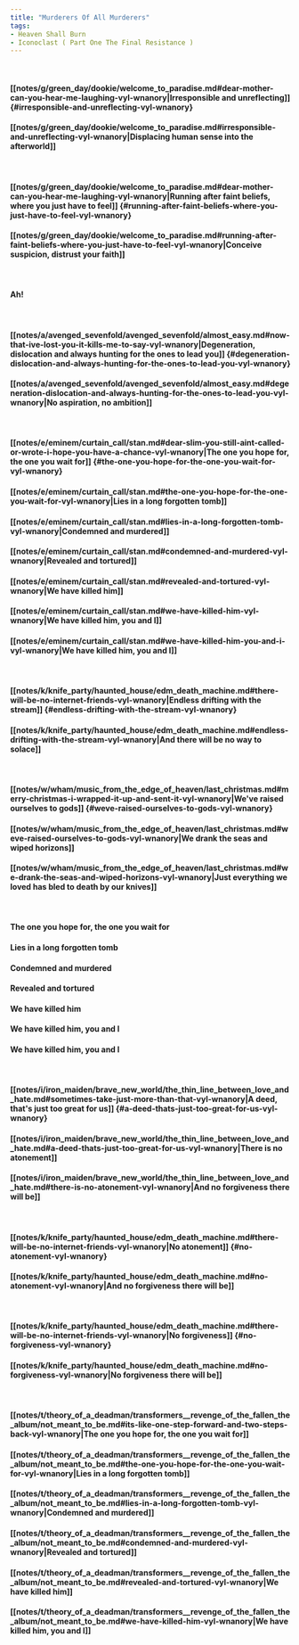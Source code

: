 ```yaml
---
title: "Murderers Of All Murderers"
tags:
- Heaven Shall Burn
- Iconoclast ( Part One The Final Resistance )
---
```

&nbsp;
#### [[notes/g/green_day/dookie/welcome_to_paradise.md#dear-mother-can-you-hear-me-laughing-vyl-wnanory|Irresponsible and unreflecting]] {#irresponsible-and-unreflecting-vyl-wnanory}
#### [[notes/g/green_day/dookie/welcome_to_paradise.md#irresponsible-and-unreflecting-vyl-wnanory|Displacing human sense into the afterworld]]
&nbsp;
#### [[notes/g/green_day/dookie/welcome_to_paradise.md#dear-mother-can-you-hear-me-laughing-vyl-wnanory|Running after faint beliefs, where you just have to feel]] {#running-after-faint-beliefs-where-you-just-have-to-feel-vyl-wnanory}
#### [[notes/g/green_day/dookie/welcome_to_paradise.md#running-after-faint-beliefs-where-you-just-have-to-feel-vyl-wnanory|Conceive suspicion, distrust your faith]]
&nbsp;
#### Ah!
&nbsp;
#### [[notes/a/avenged_sevenfold/avenged_sevenfold/almost_easy.md#now-that-ive-lost-you-it-kills-me-to-say-vyl-wnanory|Degeneration, dislocation and always hunting for the ones to lead you]] {#degeneration-dislocation-and-always-hunting-for-the-ones-to-lead-you-vyl-wnanory}
#### [[notes/a/avenged_sevenfold/avenged_sevenfold/almost_easy.md#degeneration-dislocation-and-always-hunting-for-the-ones-to-lead-you-vyl-wnanory|No aspiration, no ambition]]
&nbsp;
#### [[notes/e/eminem/curtain_call/stan.md#dear-slim-you-still-aint-called-or-wrote-i-hope-you-have-a-chance-vyl-wnanory|The one you hope for, the one you wait for]] {#the-one-you-hope-for-the-one-you-wait-for-vyl-wnanory}
#### [[notes/e/eminem/curtain_call/stan.md#the-one-you-hope-for-the-one-you-wait-for-vyl-wnanory|Lies in a long forgotten tomb]]
#### [[notes/e/eminem/curtain_call/stan.md#lies-in-a-long-forgotten-tomb-vyl-wnanory|Condemned and murdered]]
#### [[notes/e/eminem/curtain_call/stan.md#condemned-and-murdered-vyl-wnanory|Revealed and tortured]]
#### [[notes/e/eminem/curtain_call/stan.md#revealed-and-tortured-vyl-wnanory|We have killed him]]
#### [[notes/e/eminem/curtain_call/stan.md#we-have-killed-him-vyl-wnanory|We have killed him, you and I]]
#### [[notes/e/eminem/curtain_call/stan.md#we-have-killed-him-you-and-i-vyl-wnanory|We have killed him, you and I]]
&nbsp;
#### [[notes/k/knife_party/haunted_house/edm_death_machine.md#there-will-be-no-internet-friends-vyl-wnanory|Endless drifting with the stream]] {#endless-drifting-with-the-stream-vyl-wnanory}
#### [[notes/k/knife_party/haunted_house/edm_death_machine.md#endless-drifting-with-the-stream-vyl-wnanory|And there will be no way to solace]]
&nbsp;
#### [[notes/w/wham/music_from_the_edge_of_heaven/last_christmas.md#merry-christmas-i-wrapped-it-up-and-sent-it-vyl-wnanory|We've raised ourselves to gods]] {#weve-raised-ourselves-to-gods-vyl-wnanory}
#### [[notes/w/wham/music_from_the_edge_of_heaven/last_christmas.md#weve-raised-ourselves-to-gods-vyl-wnanory|We drank the seas and wiped horizons]]
#### [[notes/w/wham/music_from_the_edge_of_heaven/last_christmas.md#we-drank-the-seas-and-wiped-horizons-vyl-wnanory|Just everything we loved has bled to death by our knives]]
&nbsp;
#### The one you hope for, the one you wait for
#### Lies in a long forgotten tomb
#### Condemned and murdered
#### Revealed and tortured
#### We have killed him
#### We have killed him, you and I
#### We have killed him, you and I
&nbsp;
#### [[notes/i/iron_maiden/brave_new_world/the_thin_line_between_love_and_hate.md#sometimes-take-just-more-than-that-vyl-wnanory|A deed, that's just too great for us]] {#a-deed-thats-just-too-great-for-us-vyl-wnanory}
#### [[notes/i/iron_maiden/brave_new_world/the_thin_line_between_love_and_hate.md#a-deed-thats-just-too-great-for-us-vyl-wnanory|There is no atonement]]
#### [[notes/i/iron_maiden/brave_new_world/the_thin_line_between_love_and_hate.md#there-is-no-atonement-vyl-wnanory|And no forgiveness there will be]]
&nbsp;
#### [[notes/k/knife_party/haunted_house/edm_death_machine.md#there-will-be-no-internet-friends-vyl-wnanory|No atonement]] {#no-atonement-vyl-wnanory}
#### [[notes/k/knife_party/haunted_house/edm_death_machine.md#no-atonement-vyl-wnanory|And no forgiveness there will be]]
&nbsp;
#### [[notes/k/knife_party/haunted_house/edm_death_machine.md#there-will-be-no-internet-friends-vyl-wnanory|No forgiveness]] {#no-forgiveness-vyl-wnanory}
#### [[notes/k/knife_party/haunted_house/edm_death_machine.md#no-forgiveness-vyl-wnanory|No forgiveness there will be]]
&nbsp;
#### [[notes/t/theory_of_a_deadman/transformers__revenge_of_the_fallen_the_album/not_meant_to_be.md#its-like-one-step-forward-and-two-steps-back-vyl-wnanory|The one you hope for, the one you wait for]]
#### [[notes/t/theory_of_a_deadman/transformers__revenge_of_the_fallen_the_album/not_meant_to_be.md#the-one-you-hope-for-the-one-you-wait-for-vyl-wnanory|Lies in a long forgotten tomb]]
#### [[notes/t/theory_of_a_deadman/transformers__revenge_of_the_fallen_the_album/not_meant_to_be.md#lies-in-a-long-forgotten-tomb-vyl-wnanory|Condemned and murdered]]
#### [[notes/t/theory_of_a_deadman/transformers__revenge_of_the_fallen_the_album/not_meant_to_be.md#condemned-and-murdered-vyl-wnanory|Revealed and tortured]]
#### [[notes/t/theory_of_a_deadman/transformers__revenge_of_the_fallen_the_album/not_meant_to_be.md#revealed-and-tortured-vyl-wnanory|We have killed him]]
#### [[notes/t/theory_of_a_deadman/transformers__revenge_of_the_fallen_the_album/not_meant_to_be.md#we-have-killed-him-vyl-wnanory|We have killed him, you and I]]
